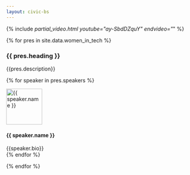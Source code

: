 ```yaml
---
layout: civic-bs
---
```


{% include _partial_video.html youtube="ay-SbdDZquY" endvideo="_" %}


{% for pres in site.data.women_in_tech %}

### {{ pres.heading }}

{{pres.description}}

{% for speaker in pres.speakers %}
<div class="media">
  <div class="media-left">
    <a href="#">
      <img class="media-object" src="{{ speaker.image_src }}" alt="{{ speaker.name }}" width="96">
    </a>
  </div>
  <div class="media-body">
    <h4 class="media-heading">{{ speaker.name }}</h4>
	 {{speaker.bio}}
  </div>
</div>
{% endfor %}

{% endfor %}

